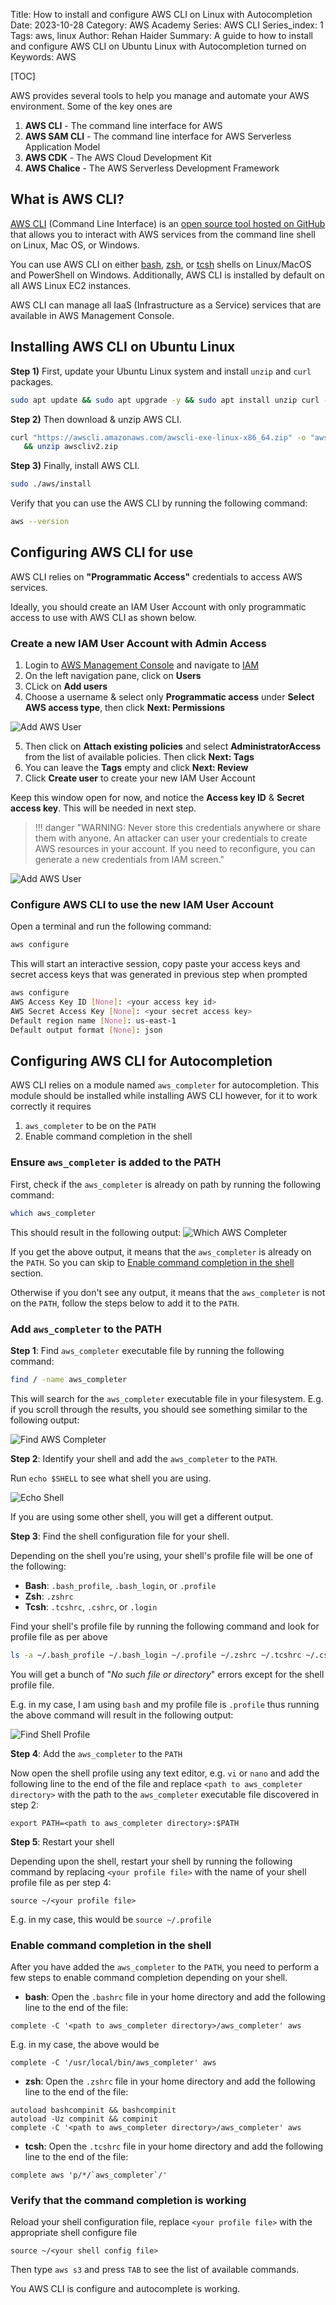 Title: How to install and configure AWS CLI on Linux with Autocompletion
Date: 2023-10-28
Category: AWS Academy
Series: AWS CLI
Series_index: 1
Tags: aws, linux
Author: Rehan Haider
Summary: A guide to how to install and configure AWS CLI on Ubuntu Linux with Autocompletion turned on
Keywords: AWS

[TOC]

AWS provides several tools to help you manage and automate your AWS environment. Some of the key ones are

1. **AWS CLI** - The command line interface for AWS
2. **AWS SAM CLI** - The command line interface for AWS Serverless Application Model
3. **AWS CDK** - The AWS Cloud Development Kit
4. **AWS Chalice** - The AWS Serverless Development Framework

## What is AWS CLI?

[AWS CLI](https://docs.aws.amazon.com/cli/latest/userguide/cli-chap-welcome.html) (Command Line Interface) is an [open source tool hosted on GitHub](https://github.com/aws/aws-cli) that allows you to interact with AWS services from the command line shell on Linux, Mac OS, or Windows. 

You can use AWS CLI on either [bash](https://www.gnu.org/software/bash/), [zsh](http://www.zsh.org/), or [tcsh](https://www.tcsh.org/) shells on Linux/MacOS and PowerShell on Windows. Additionally, AWS CLI is installed by default on all AWS Linux EC2 instances.

AWS CLI can manage all IaaS (Infrastructure as a Service) services that are available in AWS Management Console.

## Installing AWS CLI on Ubuntu Linux

**Step 1)** First, update your Ubuntu Linux system and install `unzip` and `curl` packages.

```bash
sudo apt update && sudo apt upgrade -y && sudo apt install unzip curl -y
```

**Step 2)** Then download & unzip AWS CLI.

```bash
curl "https://awscli.amazonaws.com/awscli-exe-linux-x86_64.zip" -o "awscliv2.zip" \
   && unzip awscliv2.zip
```

**Step 3)** Finally, install AWS CLI.

```bash
sudo ./aws/install
```

Verify that you can use the AWS CLI by running the following command:

```bash
aws --version
```

## Configuring AWS CLI for use

AWS CLI relies on **"Programmatic Access"** credentials to access AWS services.

Ideally, you should create an IAM User Account with only programmatic access to use with AWS CLI as shown below.

### Create a new IAM User Account with Admin Access

1. Login to [AWS Management Console](https://console.aws.amazon.com/) and navigate to [IAM](https://console.aws.amazon.com/iam/home)
2. On the left navigation pane, click on **Users**
3. CLick on **Add users**
4. Choose a username & select only **Programmatic access** under **Select AWS access type**, then click **Next: Permissions**

![Add AWS User]({static}/images/aws-academy/12500000-aws-iam-type.png)

5. Then click on **Attach existing policies** and select **AdministratorAccess** from the list of available policies. Then click **Next: Tags**
6. You can leave the **Tags** empty and click **Next: Review**
7. Click **Create user** to create your new IAM User Account

Keep this window open for now, and notice the **Access key ID** & **Secret access key**. This will be needed in next step.

> !!! danger "WARNING: Never store this credentials anywhere or share them with anyone. An attacker can user your credentials to create AWS resources in your account. If you need to reconfigure, you can generate a new credentials from IAM screen."

![Add AWS User]({static}/images/aws-academy/12500000-aws-new-iam-user.png)



### Configure AWS CLI to use the new IAM User Account
Open a terminal and run the following command:

```bash
aws configure
```

This will start an interactive session, copy paste your access keys and secret access keys that was generated in previous step when prompted

```bash
aws configure
AWS Access Key ID [None]: <your access key id>
AWS Secret Access Key [None]: <your secret access key>
Default region name [None]: us-east-1
Default output format [None]: json
```

## Configuring AWS CLI for Autocompletion

AWS CLI relies on a module named `aws_completer` for autocompletion. This module should be installed while installing AWS CLI however, for it to work correctly it requires

1. `aws_completer` to be on the `PATH`
2. Enable command completion in the shell

### Ensure `aws_completer` is added to the PATH

First, check if the `aws_completer` is already on path by running the following command:

```bash
which aws_completer
```

This should result in the following output:
![Which AWS Completer]({static}/images/aws-academy/12500000-which-aws-completer.png)


If you get the above output, it means that the `aws_completer` is already on the `PATH`. So you can skip to [Enable command completion in the shell](#enable-command-completion-in-the-shell) section.

Otherwise if you don't see any output, it means that the `aws_completer` is not on the `PATH`, follow the steps below to add it to the `PATH`.

### Add `aws_completer` to the PATH

**Step 1**: Find `aws_completer` executable file by running the following command:

```bash
find / -name aws_completer
```

This will search for the `aws_completer` executable file in your filesystem. E.g. if you scroll through the results, you should see something similar to the following output:

![Find AWS Completer]({static}/images/aws-academy/12500000-aws-completer-path.png)

**Step 2**: Identify your shell and add the `aws_completer` to the `PATH`. 

Run `echo $SHELL` to see what shell you are using. 

![Echo Shell]({static}/images/aws-academy/12500000-shell-type.png)

If you are using some other shell, you will get a different output.

**Step 3**: Find the shell configuration file for your shell.

Depending on the shell you're using, your shell's profile file will be one of the following:

- **Bash**: `.bash_profile`, `.bash_login`, or `.profile`
- **Zsh**: `.zshrc`
- **Tcsh**: `.tcshrc`, `.cshrc`, or `.login`

Find your shell's profile file by running the following command and look for profile file as per above

```bash
ls -a ~/.bash_profile ~/.bash_login ~/.profile ~/.zshrc ~/.tcshrc ~/.cshrc ~/.login
```

You will get a bunch of "*No such file or directory*" errors except for the shell profile file.

E.g. in my case, I am using `bash` and my profile file is `.profile` thus running the above command will result in the following output:

![Find Shell Profile]({static}/images/aws-academy/12500000-bash-profile.png)

**Step 4**: Add the `aws_completer` to the `PATH`

Now open the shell profile using any text editor, e.g. `vi` or `nano` and add the following line to the end of the file and replace `<path to aws_completer directory>` with the path to the `aws_completer` executable file discovered in step 2:


```text
export PATH=<path to aws_completer directory>:$PATH
```

**Step 5**: Restart your shell

Depending upon the shell, restart your shell by running the following command by replacing `<your profile file>` with the name of your shell profile file as per step 4:


```text
source ~/<your profile file>
```

E.g. in my case, this would be `source ~/.profile`

### Enable command completion in the shell

After you have added the `aws_completer` to the `PATH`, you need to perform a few steps to enable command completion depending on your shell.

- **bash**: Open the `.bashrc` file in your home directory and add the following line to the end of the file:

```text
complete -C '<path to aws_completer directory>/aws_completer' aws
```

E.g. in my case, the above would be 

```text
complete -C '/usr/local/bin/aws_completer' aws
```

- **zsh**: Open the `.zshrc` file in your home directory and add the following line to the end of the file:

```text
autoload bashcompinit && bashcompinit
autoload -Uz compinit && compinit
complete -C '<path to aws_completer directory>/aws_completer' aws
```

- **tcsh**: Open the `.tcshrc` file in your home directory and add the following line to the end of the file:

```text
complete aws 'p/*/`aws_completer`/'
```

### Verify that the command completion is working

Reload your shell configuration file, replace `<your profile file>` with the appropriate shell configure file

```text
source ~/<your shell config file>
```

Then type `aws s3` and press `TAB` to see the list of available commands.

You AWS CLI is configure and autocomplete is working.